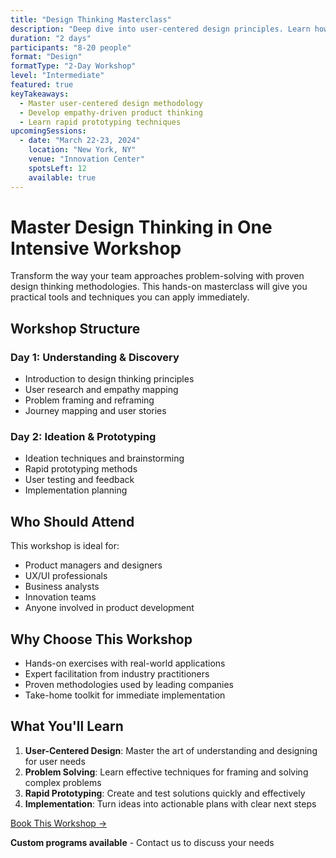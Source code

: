 ```yaml
---
title: "Design Thinking Masterclass"
description: "Deep dive into user-centered design principles. Learn how to create products that customers don't just use, but love."
duration: "2 days"
participants: "8-20 people"
format: "Design"
formatType: "2-Day Workshop"
level: "Intermediate"
featured: true
keyTakeaways:
  - Master user-centered design methodology
  - Develop empathy-driven product thinking
  - Learn rapid prototyping techniques
upcomingSessions:
  - date: "March 22-23, 2024"
    location: "New York, NY"
    venue: "Innovation Center"
    spotsLeft: 12
    available: true
---
```


# Master Design Thinking in One Intensive Workshop

Transform the way your team approaches problem-solving with proven design thinking methodologies. This hands-on masterclass will give you practical tools and techniques you can apply immediately.

## Workshop Structure

### Day 1: Understanding & Discovery
- Introduction to design thinking principles
- User research and empathy mapping
- Problem framing and reframing
- Journey mapping and user stories

### Day 2: Ideation & Prototyping
- Ideation techniques and brainstorming
- Rapid prototyping methods
- User testing and feedback
- Implementation planning

## Who Should Attend

This workshop is ideal for:
- Product managers and designers
- UX/UI professionals
- Business analysts
- Innovation teams
- Anyone involved in product development

## Why Choose This Workshop

- Hands-on exercises with real-world applications
- Expert facilitation from industry practitioners
- Proven methodologies used by leading companies
- Take-home toolkit for immediate implementation

## What You'll Learn

1. **User-Centered Design**: Master the art of understanding and designing for user needs
2. **Problem Solving**: Learn effective techniques for framing and solving complex problems
3. **Rapid Prototyping**: Create and test solutions quickly and effectively
4. **Implementation**: Turn ideas into actionable plans with clear next steps

<div class="flex flex-row justify-center mt-10">
<a class="bg-primary hover:bg-secondary text-white font-bold mx-4 py-2 px-4" href="mailto:workshops@gsferreira.com">Book This Workshop →</a>
</div>

<div class="mt-5 text-center">
<p><strong>Custom programs available</strong> - Contact us to discuss your needs</p>
</div> 